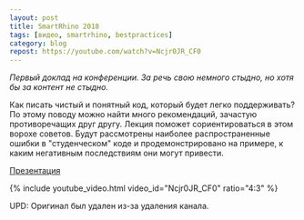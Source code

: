 ```yaml
---
layout: post
title: SmartRhino 2018
tags: [видео, smartrhino, bestpractices]
category: blog
repost: https://youtube.com/watch?v=Ncjr0JR_CF0
---
```

_Первый доклад на конференции. За речь свою немного стыдно, но хотя бы за контент не стыдно._

Как писать чистый и понятный код, который будет легко поддерживать? По этому поводу можно найти много рекомендаций, зачастую противоречащих друг другу. Лекция поможет сориентироваться в этом ворохе советов. Будут рассмотрены наиболее распространенные ошибки в "студенческом" коде и продемонстрировано на примере, к каким негативным последствиям они могут привести.

[Презентация](/assets/talks/2018-best-practices.pdf)

{% include youtube_video.html video_id="Ncjr0JR_CF0" ratio="4:3" %}

UPD: Оригинал был удален из-за удаления канала.

